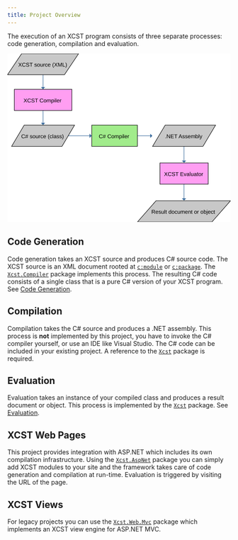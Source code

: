 ```yaml
---
title: Project Overview
---
```


The execution of an XCST program consists of three separate processes: code generation, compilation and evaluation.

![](xcst-flow.svg)

## Code Generation

Code generation takes an XCST source and produces C# source code. The XCST source is an XML document rooted at [`c:module`](../c/module.html) or [`c:package`](../c/package.html). The [`Xcst.Compiler`](installing.html) package implements this process. The resulting C# code consists of a single class that is a pure C# version of your XCST program. See [Code Generation](code-generation.html).

## Compilation

Compilation takes the C# source and produces a .NET assembly. This process is **not** implemented by this project, you have to invoke the C# compiler yourself, or use an IDE like Visual Studio. The C# code can be included in your existing project. A reference to the [`Xcst`](installing.html) package is required.

## Evaluation

Evaluation takes an instance of your compiled class and produces a result document or object. This process is implemented by the [`Xcst`](installing.html) package. See [Evaluation](evaluation.html).

## XCST Web Pages

This project provides integration with ASP.NET which includes its own compilation infrastructure. Using the [`Xcst.AspNet`](installing.html) package you can simply add XCST modules to your site and the framework takes care of code generation and compilation at run-time. Evaluation is triggered by visiting the URL of the page.

## XCST Views

For legacy projects you can use the [`Xcst.Web.Mvc`](installing.html) package which implements an XCST view engine for ASP.NET MVC.
